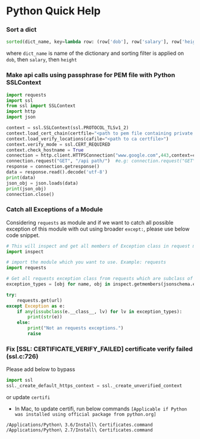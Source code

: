 # Python Quick Help

### Sort a dict

```python
sorted(dict_name, key=lambda row: (row['dob'], row['salary'], row['height']), reverse=False)
```

where `dict_name` is name of the dictionary and sorting filter is applied on `dob`, then `salary`, then `height`

### Make api calls using passphrase for PEM file with Python SSLContext

```python
import requests
import ssl
from ssl import SSLContext
import http
import json

context = ssl.SSLContext(ssl.PROTOCOL_TLSv1_2)
context.load_cert_chain(certfile="<path to pem file containing private key>",password="******")
context.load_verify_locations(cafile="<path to ca certfile>")
context.verify_mode = ssl.CERT_REQUIRED
context.check_hostname = True
connection = http.client.HTTPSConnection("www.google.com",443,context=context)
connection.request("GET", "/api path/")  #e.g: connection.request("GET", "/applications/")
response = connection.getresponse()
data = response.read().decode('utf-8')
print(data)
json_obj = json.loads(data)
print(json_obj)
connection.close()
```

### Catch all Exceptions of a Module

Considering `requests` as module and if we want to catch all possible exception of this module with out using broader `except:`, please use below code snippet.

```python
# This will inspect and get all members of Exception class in request module
import inspect

# import the module which you want to use. Example: requests
import requests

# Get all requests exception class from requests which are subclass of Exception
exception_types = [obj for name, obj in inspect.getmembers(jsonschema.exceptions) if inspect.isclass(obj) and issubclass(obj, Exception)]

try:
    requests.get(url)
except Exception as e:
    if any(issubclass(e.__class__, lv) for lv in exception_types):
        print(str(e))
    else:
        print("Not an requests exceptions.")
        raise
```


### Fix [SSL: CERTIFICATE_VERIFY_FAILED] certificate verify failed (ssl.c:726)

Please add below to bypass

```python
import ssl
ssl._create_default_https_context = ssl._create_unverified_context
```

or update `certifi`

* In Mac, to update certifi, run below commands `[Applicable if Python was installed using official package from python.org]`

```
/Applications/Python\ 3.6/Install\ Certificates.command
/Applications/Python\ 2.7/Install\ Certificates.command
```
